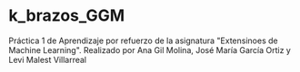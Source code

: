 # k_brazos_GGM
Práctica 1 de Aprendizaje por refuerzo de la asignatura "Extensinoes de Machine Learning". Realizado por Ana Gil Molina, José María García Ortiz y Levi Malest Villarreal
